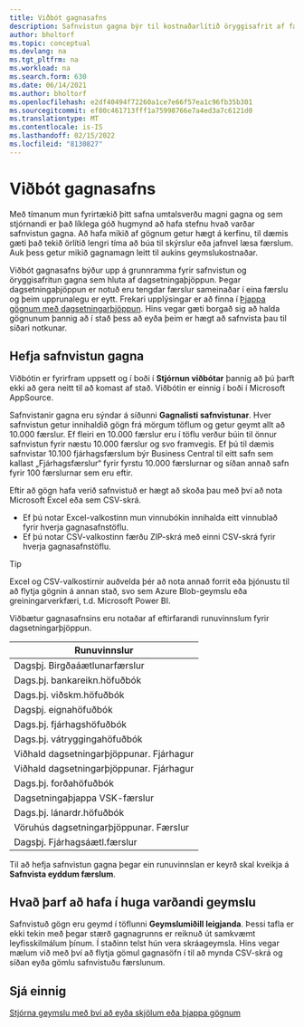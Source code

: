 ```yaml
---
title: Viðbót gagnasafns
description: Safnvistun gagna býr til kostnaðarlítið öryggisafrit af færslunum þínum.
author: bholtorf
ms.topic: conceptual
ms.devlang: na
ms.tgt_pltfrm: na
ms.workload: na
ms.search.form: 630
ms.date: 06/14/2021
ms.author: bholtorf
ms.openlocfilehash: e2df40494f72260a1ce7e66f57ea1c96fb35b301
ms.sourcegitcommit: ef80c461713fff1a75998766e7a4ed3a7c6121d0
ms.translationtype: MT
ms.contentlocale: is-IS
ms.lasthandoff: 02/15/2022
ms.locfileid: "8130827"
---
```

# <a name="the-data-archive-extension"></a>Viðbót gagnasafns
Með tímanum mun fyrirtækið þitt safna umtalsverðu magni gagna og sem stjórnandi er það líklega góð hugmynd að hafa stefnu hvað varðar safnvistun gagna. Að hafa mikið af gögnum getur hægt á kerfinu, til dæmis gæti það tekið örlítið lengri tíma að búa til skýrslur eða jafnvel læsa færslum. Auk þess getur mikið gagnamagn leitt til aukins geymslukostnaðar.

Viðbót gagnasafns býður upp á grunnramma fyrir safnvistun og öryggisafritun gagna sem hluta af dagsetningaþjöppun. Þegar dagsetningaþjöppun er notuð eru tengdar færslur sameinaðar í eina færslu og þeim upprunalegu er eytt. Frekari upplýsingar er að finna í [Þjappa gögnum með dagsetningarþjöppun](admin-manage-documents.md#compress-data-with-date-compression). Hins vegar gæti borgað sig að halda gögnunum þannig að í stað þess að eyða þeim er hægt að safnvista þau til síðari notkunar.

## <a name="start-archiving-data"></a>Hefja safnvistun gagna
Viðbótin er fyrirfram uppsett og í boði í **Stjórnun viðbótar** þannig að þú þarft ekki að gera neitt til að komast af stað. Viðbótin er einnig í boði í Microsoft AppSource. 

Safnvistanir gagna eru sýndar á síðunni **Gagnalisti safnvistunar**. Hver safnvistun getur innihaldið gögn frá mörgum töflum og getur geymt allt að 10.000 færslur. Ef fleiri en 10.000 færslur eru í töflu verður búin til önnur safnvistun fyrir næstu 10.000 færslur og svo framvegis. Ef þú til dæmis safnvistar 10.100 fjárhagsfærslum býr Business Central til eitt safn sem kallast „Fjárhagsfærslur“ fyrir fyrstu 10.000 færslurnar og síðan annað safn fyrir 100 færslurnar sem eru eftir. 

Eftir að gögn hafa verið safnvistuð er hægt að skoða þau með því að nota Microsoft Excel eða sem CSV-skrá.

* Ef þú notar Excel-valkostinn mun vinnubókin innihalda eitt vinnublað fyrir hverja gagnasafnstöflu.
* Ef þú notar CSV-valkostinn færðu ZIP-skrá með einni CSV-skrá fyrir hverja gagnasafnstöflu.

> [!TIP]
> Excel og CSV-valkostirnir auðvelda þér að nota annað forrit eða þjónustu til að flytja gögnin á annan stað, svo sem Azure Blob-geymslu eða greiningarverkfæri, t.d. Microsoft Power BI.

Viðbætur gagnasafnsins eru notaðar af eftirfarandi runuvinnslum fyrir dagsetningarþjöppun.

|Runuvinnslur  |
|---------|
|Dagsþj. Birgðaáætlunarfærslur |
|Dags.þj. bankareikn.höfuðbók |
|Dags.þj. viðskm.höfuðbók |
|Dagsþj. eignahöfuðbók |
|Dags.þj. fjárhagshöfuðbók |
|Dags.þj. vátryggingahöfuðbók |
|Viðhald dagsetningarþjöppunar. Fjárhagur |
|Viðhald dagsetningarþjöppunar. Fjárhagur |
|Dags.þj. forðahöfuðbók |
|Dagsetningaþjappa VSK-færslur |
|Dags.þj. lánardr.höfuðbók |
|Vöruhús dagsetningarþjöppunar. Færslur |
|Dagsþj. Fjárhagsáætl.færslur |

Til að hefja safnvistun gagna þegar ein runuvinnslan er keyrð skal kveikja á **Safnvista eyddum færslum**.

## <a name="storage-considerations"></a>Hvað þarf að hafa í huga varðandi geymslu
Safnvistuð gögn eru geymd í töflunni **Geymslumiðill leigjanda**. Þessi tafla er ekki tekin með þegar stærð gagnagrunns er reiknuð út samkvæmt leyfisskilmálum þínum. Í staðinn telst hún vera skráageymsla. Hins vegar mælum við með því að flytja gömul gagnasöfn í til að mynda CSV-skrá og síðan eyða gömlu safnvistuðu færslunum.

## <a name="see-also"></a>Sjá einnig
[Stjórna geymslu með því að eyða skjölum eða þjappa gögnum](admin-manage-documents.md)
